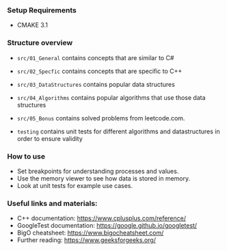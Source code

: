 ### Setup Requirements

- CMAKE 3.1

### Structure overview

- `src/01_General` contains concepts that are similar to C#
- `src/02_Specfic` contains concepts that are specific to C++
- `src/03_DataStructures` contains popular data structures
- `src/04_Algorithms` contains popular algorithms that use those data structures 
- `src/05_Bonus` contains solved problems from leetcode.com.

- `testing` contains unit tests for different algorithms and datastructures in order to ensure validity

### How to use

- Set breakpoints for understanding processes and values.
- Use the memory viewer to see how data is stored in memory.
- Look at unit tests for example use cases.

### Useful links and materials:

- C++ documentation: https://www.cplusplus.com/reference/
- GoogleTest documentation: https://google.github.io/googletest/
- BigO cheatsheet: https://www.bigocheatsheet.com/
- Further reading: https://www.geeksforgeeks.org/



